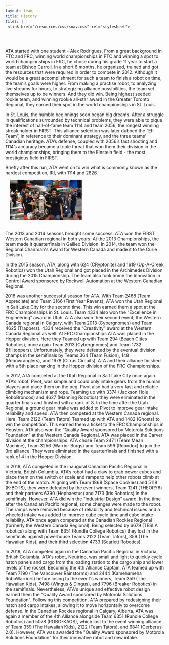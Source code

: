 ```yaml
---
layout: team
title: History
files: |
 <link href="/resources/css/snav.css" rel="stylesheet">
---
```

<div class="container">
	<div class="row">
		<div class="col-md-12" style="padding-top:15px">
			<p>ATA started with one student - Alex Rodrigues. From a great background in FTC and FRC, winning world championships in
				FTC and winning a spot to world championships in FRC, he chose during his grade 11 year to start a team at Bishop Carroll.
				In a short 6 months, he organized, trained and got the resources that were required in order to compete in 2012. Although
				it would be a great accomplishment for such a team to finish a robot on time, the team’s goals were higher. From making
				a practise robot, to analyzing live streams for hours, to strategizing alliance possibilities, the team set themselves
				up to be winners. And they did win. Being highest seeded rookie team, and winning rookie all-star award in the Greater
				Toronto Regional, they earned their spot in the world championships in St. Louis.</p>
			<p>In St. Louis, the humble beginnings soon began big dreams. After a struggle in qualifications surrounded by technical
				problems, they were able to pique the interest of hall-of-fame team 1114 and team 2056, the longest winning streak holder
				in FIRST. This alliance selection was later dubbed the “Eh Team”, in reference to their dominant strategy, and the three
				teams’ Canadian heritage. ATA’s defense, coupled with 2056’s fast shooting and 1114’s accuracy became a triple threat
				that won them their division in the world championships, bringing them to the Einstein field - the most prestigious field
				in FIRST.</p>
			<p>Briefly after this run, ATA went on to win what is commonly known as the hardest competition, IRI, with 1114 and 2826.</p>
			<img class="img-fluid float-right" style="width:45%; padding-left:15px; margin-bottom: 15px" src="/resources/img/history.jpg"
			 alt="Image Not Found!">
			<p>The 2013 and 2014 seasons brought some success. ATA won the FIRST Western Canadian regional in both years. At the 2013
				Championships, the team made it quarterfinals in Galileo Division. In 2014, the team won the Regional Chairman's Award
				for Western Canada and made it to the Curie Division.</p>
			<p>In the 2015 season, ATA, along with 624 (CRyptonite) and 1619 (Up-A-Creek Robotics) won the Utah Regional and got placed
				in the Archimedes Division during the 2015 Championship. The team also took home the Innovation in Control Award sponsored
				by Rockwell Automation at the Western Canadian Regional.</p>
			<p>2016 was another successful season for ATA. With Team 2468 (Team Appreciate) and Team 3166 (First Year Ravens), ATA won
				the Utah Regional in Salt Lake City for the second time. This win earned them a spot at the FRC Championships in St.
				Louis. Team 4334 also won the “Excellence in Engineering” award in Utah. ATA also won their second event, the Western
				Canada regional in Calgary, with Team 2013 (Cybergnomes) and Team 4625 (Trappers). 4334 received the “Creativity” award
				at the Western Canada Regional as well. At FRC Championships ATA was placed in the Hopper division. Here they Teamed
				up with Team 294 (Beach Cities Robotics), once again Team 2013 (Cybergnomes) and Team 1732 (Hilltoppers). Unfortunately,
				they were defeated by the eventual division champs in the semifinals by Teams 364 (Team Fusion), 148 (Robowranglers),
				and 1678 (Citrus Circuits). ATA and their alliance finished with a 5th place ranking in the Hopper division of the FRC
				Championships.</p>
			<p>In 2017, ATA competed at the Utah Regional in Salt Lake City once again. ATA’s robot, Pivot, was simple and could only
				intake gears from the human players and place them on the peg. Pivot also had a very fast and reliable climbing mechanism
				and rope. Teaming up with 3374 (Jackson Hole RoboBroncos) and 4627 (Manning Robotics) they were eliminated in the quarter
				finals and finished with a rank of 8. In the time after the Utah Regional, a ground gear intake was added to Pivot to
				improve gear intake reliability and speed. ATA then competed at the Western Canada regional. Here, Team 2122 (Team Tators)
				Teamed up with ATA and 1482 (Ghosts) to win the competition. This earned them a ticket to the FRC Championships in Houston.
				ATA also won the “Quality Award sponsored by Motorola Solutions Foundation” at the Western Canada Regional. ATA was placed
				in the Carver division at the championships. ATA chose Team 2471 (Team Mean Machine), Team 3256 (Warrior Borgs) and Team
				599 (Robodox) to join the 3rd alliance. They were eliminated in the quarterfinals and finished with a rank of 4 in the
				Hopper Division.</p>
			<p>In 2018, ATA competed in the inaugural Canadian Pacific Regional in Victoria, British Columbia. ATA’s robot had a claw
				to grab power cubes and place them on the switch or scale and ramps to help other robots climb at the end of the match.
				Aligning with Team 1868 (Space Cookies) and 5118 (K-BOTS), they were defeated by the event winners, Team 1241 (THEORY6)
				and their partners 6390 (Hephaestus) and 7173 (Iris Robotics) in the semifinals. However, ATA did win the “Industrial
				Design” award. In the time after the Canadian Pacific regional, some changes were made to the robot. The ramps were removed
				because of reliability and technical issues and a wheeled intake was added to improve cube cycle time and cube intake
				reliability. ATA once again competed at the Canadian Rockies Regional (formerly the Western Canada Regional). Being selected
				by 6679 (TESLA robotics) along with Team 6351 (Rundle College Robotics) they lost in the semifinals against powerhouse
				Teams 2122 (Team Tators), 359 (The Hawaiian Kids), and their third selection 4733 (Scarlett Robotics).</p>
			<p>In 2019, ATA competed again in the Canadian Pacific Regional in Victoria, British Columbia. ATA's robot, Neutrino, was small and light to quickly cycle hatch panels and 		cargo from the loading station to the cargo ship and lower levels of the rocket. 		Becoming the 4th Alliance Captain, ATA teamed up with Team 7190 (The Vancouver 			Rainstorms) and 2444 (Kamehameha RoboWarriors) before losing to the event's winners,	Team 359 (The Hawaiian Kids), 7498 (Wingus & Dingus), and 7796 (Breaker Robotics) 		in the semifinals. Nevertheless, ATA's unique and effective robot design earned 		them the "Quality Award sponsored by Motorola Solutions Foundation". Following this 	competition, ATA prepared by redesigning their hatch and cargo intakes, allowing it 	to move horizontally to overcome defense. In the Canadian Rockies regional in 			Calgary, Alberta, ATA was again a member of the 4th Alliance alongside Team 6351 		(Rundle College Robotics) and 5078 (ROBO-KAOS), which lost to the event winning 		alliance of Team 359 (The Hawaiian Kids), 2122 (Team Tators), and 6841 (Cerberus 		2.0). However, ATA was awarded the "Quality Award sponsored by Motorola Solutions 		Foundation" for their innovative robot and new intake. </p>
		</div>
	</div>
</div>